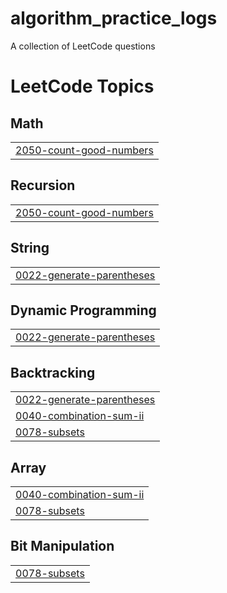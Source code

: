 # algorithm_practice_logs
A collection of LeetCode questions 

<!---LeetCode Topics Start-->
# LeetCode Topics
## Math
|  |
| ------- |
| [2050-count-good-numbers](https://github.com/divyaj025/algorithm_practice_logs/tree/master/2050-count-good-numbers) |
## Recursion
|  |
| ------- |
| [2050-count-good-numbers](https://github.com/divyaj025/algorithm_practice_logs/tree/master/2050-count-good-numbers) |
## String
|  |
| ------- |
| [0022-generate-parentheses](https://github.com/divyaj025/algorithm_practice_logs/tree/master/0022-generate-parentheses) |
## Dynamic Programming
|  |
| ------- |
| [0022-generate-parentheses](https://github.com/divyaj025/algorithm_practice_logs/tree/master/0022-generate-parentheses) |
## Backtracking
|  |
| ------- |
| [0022-generate-parentheses](https://github.com/divyaj025/algorithm_practice_logs/tree/master/0022-generate-parentheses) |
| [0040-combination-sum-ii](https://github.com/divyaj025/algorithm_practice_logs/tree/master/0040-combination-sum-ii) |
| [0078-subsets](https://github.com/divyaj025/algorithm_practice_logs/tree/master/0078-subsets) |
## Array
|  |
| ------- |
| [0040-combination-sum-ii](https://github.com/divyaj025/algorithm_practice_logs/tree/master/0040-combination-sum-ii) |
| [0078-subsets](https://github.com/divyaj025/algorithm_practice_logs/tree/master/0078-subsets) |
## Bit Manipulation
|  |
| ------- |
| [0078-subsets](https://github.com/divyaj025/algorithm_practice_logs/tree/master/0078-subsets) |
<!---LeetCode Topics End-->
